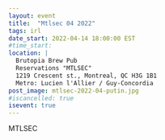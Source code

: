 ```yaml
---
layout: event
title:  "Mtlsec 04 2022"
tags: irl
date_start: 2022-04-14 18:00:00 EST
#time_start:
location: |
  Brutopia Brew Pub
  Reservations "MTLSEC"
  1219 Crescent st., Montreal, QC H3G 1B1
  Metro: Lucien l'Allier / Guy-Concordia
post_image: mtlsec-2022-04-putin.jpg
#iscancelled: true
isevent: true
---
```

MTLSEC
